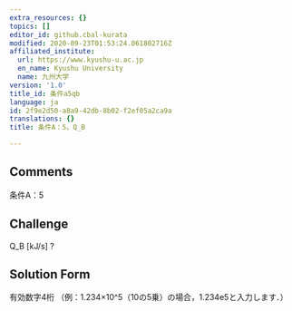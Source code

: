 ```yaml
---
extra_resources: {}
topics: []
editor_id: github.cbal-kurata
modified: 2020-09-23T01:53:24.061802716Z
affiliated_institute:
  url: https://www.kyushu-u.ac.jp
  en_name: Kyushu University
  name: 九州大学
version: '1.0'
title_id: 条件a5qb
language: ja
id: 2f9e2d50-a8a9-42db-8b02-f2ef05a2ca9a
translations: {}
title: 条件A：5，Q_B

---
```


## Comments
条件A：5

## Challenge
Q_B [kJ/s] ?

## Solution Form
有効数字4桁
（例：1.234×10^5（10の5乗）の場合，1.234e5と入力します．）




